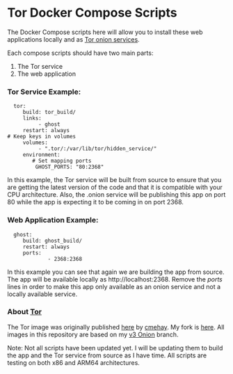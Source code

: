 # Tor Docker Compose Scripts

The Docker Compose scripts here will allow you to install these web applications locally and as [Tor onion services](https://2019.www.torproject.org/docs/onion-services.html.en). 

Each compose scripts should have two main parts:

1. The Tor service
2. The web application

### Tor Service Example:

```
  tor:
     build: tor_build/
     links:
          - ghost
     restart: always
# Keep keys in volumes
     volumes:
          - ".tor/:/var/lib/tor/hidden_service/"
     environment:
        # Set mapping ports
         GHOST_PORTS: "80:2368"
```

In this example, the Tor service will be built from source to ensure that you are getting the latest version of the code and that it is compatible with your CPU architecture. Also, the .onion service will be publishing this app on port 80 while the app is expecting it to be coming in on port 2368. 

### Web Application Example:

```
  ghost:
     build: ghost_build/
     restart: always
     ports:
             - 2368:2368
```

In this example you can see that again we are building the app from source. The app will be available locally as http://localhost:2368. Remove the *ports* lines in order to make this app only available as an onion service and not a locally available service.

### About [Tor](https://torproject.org)

The Tor image was originally published [here](https://github.com/cmehay/docker-tor-hidden-service) by [cmehay](https://github.com/cmehay). My fork is [here](https://github.com/tgeek77/tor-hidden-service). All images in this repository are based on my [v3 Onion](https://github.com/tgeek77/tor-hidden-service/tree/v3) branch.

Note:
Not all scripts have been updated yet. I will be updating them to build the app and the Tor service from source as I have time. All scripts are testing on both x86 and ARM64 architectures.
